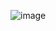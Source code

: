 ![image](https://github.com/Abdul-basit-098/js.1/assets/152168836/cd084183-8fa5-4307-8a61-dfb098d20556)
